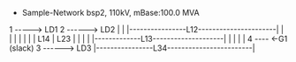 * Sample-Network bsp2, 110kV, mBase:100.0 MVA

1 -----> LD1                               2 ------> LD2
  | | |----------------L12----------------------| |
  |  |                                            |
  |   |                                           |
  L14  |                                         L23
  |     |                                         |
  |      |-------------L13--------------------|   |
  |                                           |   |
4 ---- <-G1 (slack)                         3 ------> LD3
    |----------------L34------------------------|


